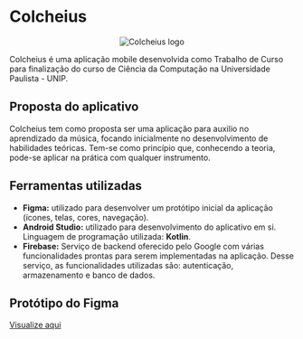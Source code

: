 # Colcheius

<p align="center">
  <img src="https://github.com/aledosreis/Colcheius/blob/master/app/src/main/res/mipmap-xxhdpi/ic_launcher.png?raw=true" alt="Colcheius logo">
</p>

Colcheius é uma aplicação mobile desenvolvida como Trabalho de Curso para finalização do curso de Ciência da Computação na Universidade Paulista - UNIP.

## Proposta do aplicativo

Colcheius tem como proposta ser uma aplicação para auxilio no aprendizado da música, focando inicialmente no desenvolvimento de habilidades teóricas.
Tem-se como princípio que, conhecendo a teoria, pode-se aplicar na prática com qualquer instrumento.

## Ferramentas utilizadas
- **Figma:** utilizado para desenvolver um protótipo inicial da aplicação (ícones, telas, cores, navegação).
- **Android Studio:** utilizado para desenvolvimento do aplicativo em si. Linguagem de programação utilizada: **Kotlin**.
- **Firebase:** Serviço de backend oferecido pelo Google com várias funcionalidades prontas para serem implementadas na aplicação. Desse serviço, as funcionalidades utilizadas são: autenticação, armazenamento e banco de dados.

## Protótipo do Figma
<a href="https://www.figma.com/file/yiUpcqLRgOrI6rbUewIpZe?embed_host=share&kind=&node-id=0%3A1&viewer=1">Visualize aqui</a>
